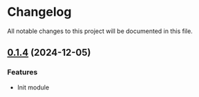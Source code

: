 # Changelog

All notable changes to this project will be documented in this file.
## [0.1.4]() (2024-12-05)
### Features
* Init module

